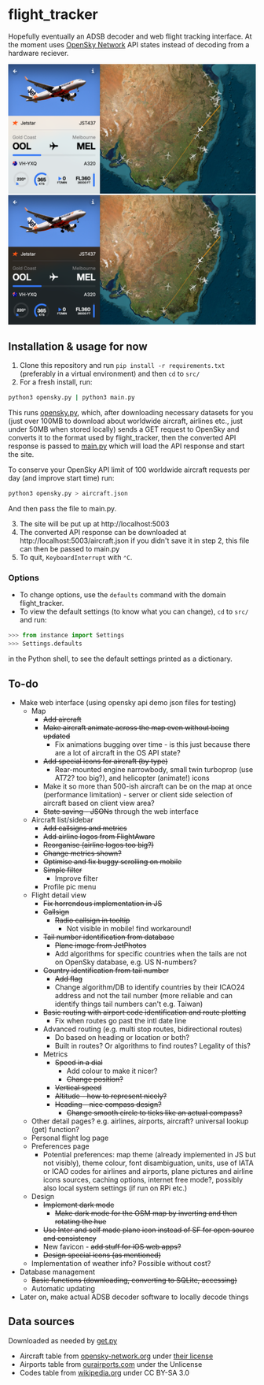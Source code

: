 # flight\_tracker

Hopefully eventually an ADSB decoder and web flight tracking interface. At the moment uses [OpenSky Network](https://opensky-network.org) API states instead of decoding from a hardware reciever.

![Demo](demo/demo-light.png#gh-light-mode-only)
![Demo](demo/demo-dark.png#gh-dark-mode-only)

## Installation & usage for now
1. Clone this repository and run `pip install -r requirements.txt` (preferably in a virtual environment) and then `cd` to `src/`
2. For a fresh install, run:
```zsh
python3 opensky.py | python3 main.py
```
This runs [opensky.py](src/opensky.py), which, after downloading necessary datasets for you (just over 100MB to download about worldwide aircraft, airlines etc., just under 50MB when stored locally) sends a GET request to OpenSky and converts it to the format used by flight\_tracker, then the converted API response is passed to [main.py](src/main.py) which will load the API response and start the site.

To conserve your OpenSky API limit of 100 worldwide aircraft requests per day (and improve start time) run:
```zsh
python3 opensky.py > aircraft.json
```
And then pass the file to main.py.

3. The site will be put up at http://localhost:5003
4. The converted API response can be downloaded at http://localhost:5003/aircraft.json if you didn't save it in step 2, this file can then be passed to main.py
5. To quit, `KeyboardInterrupt` with `⌃C`.

### Options
* To change options, use the `defaults` command with the domain flight_tracker.
* To view the default settings (to know what you can change), `cd` to `src/` and run:
```python
>>> from instance import Settings
>>> Settings.defaults
```
in the Python shell, to see the default settings printed as a dictionary.

## To-do
* Make web interface (using opensky api demo json files for testing)
    * Map
        * ~~Add aircraft~~
        * ~~Make aircraft animate across the map even without being updated~~
            * Fix animations bugging over time - is this just because there are a lot of aircraft in the OS API state?
        * ~~Add special icons for aircraft (by type)~~
            * Rear-mounted engine narrowbody, small twin turboprop (use AT72? too big?), and helicopter (animate!) icons
        * Make it so more than 500-ish aircraft can be on the map at once (performance limitation) - server or client side selection of aircraft based on client view area?
        * ~~State saving - JSONs~~ through the web interface
    * Aircraft list/sidebar
        * ~~Add callsigns and metrics~~
        * ~~Add airline logos from FlightAware~~
        * ~~Reorganise (airline logos too big?)~~
        * ~~Change metrics shown?~~
        * ~~Optimise and fix buggy scrolling on mobile~~
        * ~~Simple filter~~
            * Improve filter
        * Profile pic menu
    * Flight detail view
        * ~~Fix horrendous implementation in JS~~
        * ~~Callsign~~
            * ~~Radio callsign in tooltip~~
                * Not visible in mobile! find workaround!
        * ~~Tail number identification from database~~
            * ~~Plane image from JetPhotos~~
            * Add algorithms for specific countries when the tails are not on OpenSky database, e.g. US N-numbers?
        * ~~Country identification from tail number~~
            * ~~Add flag~~
            * Change algorithm/DB to identify countries by their ICAO24 address and not the tail number (more reliable and can identify things tail numbers can't e.g. Taiwan)
        * ~~Basic routing with airport code identification and route plotting~~
            * Fix when routes go past the intl date line
        * Advanced routing (e.g. multi stop routes, bidirectional routes)
            * Do based on heading or location or both?
            * Built in routes? Or algorithms to find routes? Legality of this?
        * Metrics
            * ~~Speed in a dial~~
                * Add colour to make it nicer?
                * ~~Change position?~~
            * ~~Vertical speed~~
            * ~~Altitude - how to represent nicely?~~
            * ~~Heading - nice compass design?~~
                * ~~Change smooth circle to ticks like an actual compass?~~
    * Other detail pages? e.g. airlines, airports, aircraft? universal lookup (get) function?
    * Personal flight log page
    * Preferences page
        * Potential preferences: map theme (already implemented in JS but not visibly), theme colour, font disambiguation, units, use of IATA or ICAO codes for airlines and airports, plane pictures and airline icons sources, caching options, internet free mode?, possibly also local system settings (if run on RPi etc.)
    * Design
        * ~~Implement dark mode~~
            * ~~Make dark mode for the OSM map by inverting and then rotating the hue~~
        * ~~Use Inter and self made plane icon instead of SF for open source and consistency~~
        * New favicon - ~~add stuff for iOS web apps?~~
        * ~~Design special icons (as mentioned)~~
    * Implementation of weather info? Possible without cost?
* Database management
    * ~~Basic functions (downloading, converting to SQLite, accessing)~~
    * Automatic updating
* Later on, make actual ADSB decoder software to locally decode things

## Data sources
Downloaded as needed by [get.py](src/get.py)
* Aircraft table from [opensky-network.org](https://opensky-network.org/datasets/metadata) under [their license](https://opensky-network.org/datasets/LICENSE.txt)
* Airports table from [ourairports.com](https://ourairports.com/data) under the Unlicense
* Codes table from [wikipedia.org](https://en.wikipedia.org/wiki/List_of_airline_codes) under CC BY-SA 3.0
